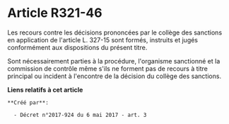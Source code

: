 # Article R321-46

Les recours contre les décisions prononcées par le collège des sanctions en application de l'article L. 327-15 sont formés,
instruits et jugés conformément aux dispositions du présent titre.

Sont nécessairement parties à la procédure, l'organisme sanctionné et la commission de contrôle même s'ils ne forment pas de
recours à titre principal ou incident à l'encontre de la décision du collège des sanctions.

**Liens relatifs à cet article**

	**Créé par**:

	  - Décret n°2017-924 du 6 mai 2017 - art. 3
